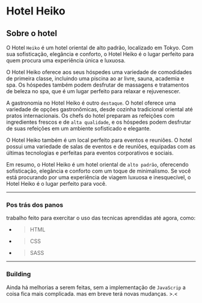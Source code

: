 # Hotel Heiko

## Sobre o hotel

O Hotel `Heiko` é um hotel oriental de alto padrão, localizado em Tokyo. Com sua sofisticação, elegância e conforto, o Hotel Heiko é o lugar perfeito para quem procura uma experiência única e luxuosa.

O Hotel Heiko oferece aos seus hóspedes uma variedade de comodidades de primeira classe, incluindo uma piscina ao ar livre, sauna, academia e spa. Os hóspedes também podem desfrutar de massagens e tratamentos de beleza no spa, que é um lugar perfeito para relaxar e rejuvenescer.

A gastronomia no Hotel Heiko é outro `destaque`. O hotel oferece uma variedade de opções gastronômicas, desde cozinha tradicional oriental até pratos internacionais. Os chefs do hotel preparam as refeições com ingredientes frescos e de `alta qualidade`, e os hóspedes podem desfrutar de suas refeições em um ambiente sofisticado e elegante.

O Hotel Heiko também é um local perfeito para eventos e reuniões. O hotel possui uma variedade de salas de eventos e de reuniões, equipadas com as últimas tecnologias e perfeitas para eventos corporativos e sociais.

Em resumo, o Hotel Heiko é um hotel oriental de `alto padrão`, oferecendo sofisticação, elegância e conforto com um toque de minimalismo. Se você está procurando por uma experiência de viagem luxuosa e inesquecível, o Hotel Heiko é o lugar perfeito para você.

---

### Pos trás dos panos
trabalho feito para exercitar o uso das tecnicas aprendidas até agora, como:

- > HTML
- > CSS
- > SASS
---

### Building
Ainda há melhorias a serem feitas, sem a implementação de `JavaScrip` a coisa fica mais complicada. mas em breve terá novas mudanças. >.< 
